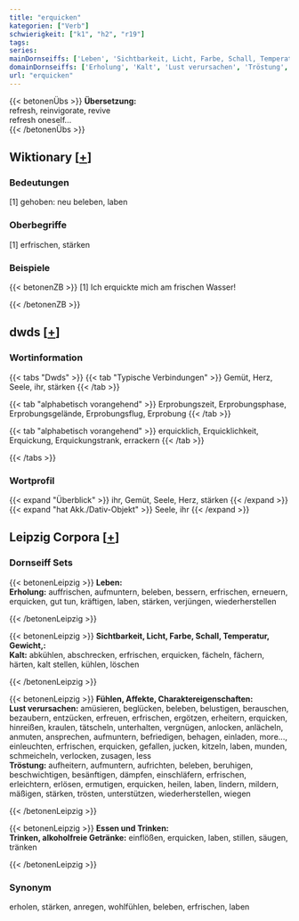 ```yaml
---
title: "erquicken"
kategorien: ["Verb"]
schwierigkeit: ["k1", "h2", "r19"]
tags:
series:
mainDornseiffs: ['Leben', 'Sichtbarkeit, Licht, Farbe, Schall, Temperatur, Gewicht,', 'Fühlen, Affekte, Charaktereigenschaften', 'Essen und Trinken']
domainDornseiffs: ['Erholung', 'Kalt', 'Lust verursachen', 'Tröstung', 'Trinken, alkoholfreie Getränke']
url: "erquicken"
---
```


{{< betonenÜbs >}}
**Übersetzung:**  
refresh, reinvigorate, revive  
refresh oneself...  
{{< /betonenÜbs >}}

## Wiktionary [[+](https://de.wiktionary.org/wiki/erquicken)]

### Bedeutungen
[1] gehoben: neu beleben, laben  

### Oberbegriffe
[1] erfrischen, stärken  

### Beispiele
{{< betonenZB >}}
[1] Ich erquickte mich am frischen Wasser!  

{{< /betonenZB >}}


## dwds [[+](https://www.dwds.de/wb/erquicken)]

### Wortinformation
{{< tabs "Dwds" >}}
{{< tab "Typische Verbindungen" >}}
Gemüt, Herz, Seele, ihr, stärken
{{< /tab >}}

{{< tab "alphabetisch vorangehend" >}}
Erprobungszeit, Erprobungsphase, Erprobungsgelände, Erprobungsflug, Erprobung
{{< /tab >}}

{{< tab "alphabetisch vorangehend" >}}
erquicklich, Erquicklichkeit, Erquickung, Erquickungstrank, errackern
{{< /tab >}}

{{< /tabs >}}

### Wortprofil
{{< expand "Überblick" >}} ihr, Gemüt, Seele, Herz, stärken {{< /expand >}}
{{< expand "hat Akk./Dativ-Objekt" >}} Seele, ihr {{< /expand >}}

## Leipzig Corpora [[+](https://corpora.uni-leipzig.de/en/res?word=erquicken&corpusId=deu_newscrawl-public_2018)]

### Dornseiff Sets
{{< betonenLeipzig >}}
**Leben:**  
**Erholung:** auffrischen, aufmuntern, beleben, bessern, erfrischen, erneuern, erquicken, gut tun, kräftigen, laben, stärken, verjüngen, wiederherstellen  

{{< /betonenLeipzig >}}


{{< betonenLeipzig >}}
**Sichtbarkeit, Licht, Farbe, Schall, Temperatur, Gewicht,:**  
**Kalt:** abkühlen, abschrecken, erfrischen, erquicken, fächeln, fächern, härten, kalt stellen, kühlen, löschen  

{{< /betonenLeipzig >}}


{{< betonenLeipzig >}}
**Fühlen, Affekte, Charaktereigenschaften:**  
**Lust verursachen:** amüsieren, beglücken, beleben, belustigen, berauschen, bezaubern, entzücken, erfreuen, erfrischen, ergötzen, erheitern, erquicken, hinreißen, kraulen, tätscheln, unterhalten, vergnügen, anlocken, anlächeln, anmuten, ansprechen, aufmuntern, befriedigen, behagen, einladen, more..., einleuchten, erfrischen, erquicken, gefallen, jucken, kitzeln, laben, munden, schmeicheln, verlocken, zusagen, less  
**Tröstung:** aufheitern, aufmuntern, aufrichten, beleben, beruhigen, beschwichtigen, besänftigen, dämpfen, einschläfern, erfrischen, erleichtern, erlösen, ermutigen, erquicken, heilen, laben, lindern, mildern, mäßigen, stärken, trösten, unterstützen, wiederherstellen, wiegen  

{{< /betonenLeipzig >}}


{{< betonenLeipzig >}}
**Essen und Trinken:**  
**Trinken, alkoholfreie Getränke:** einflößen, erquicken, laben, stillen, säugen, tränken  

{{< /betonenLeipzig >}}

### Synonym
erholen, stärken, anregen, wohlfühlen, beleben, erfrischen, laben

